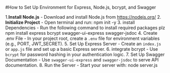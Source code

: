 #How to Set Up Environment for Express, Node.js, bcrypt, and Swagger

1.**Install Node.js**
    - Download and install Node.js from https://nodejs.org/
2. **Initialize Project**
    - Open terminal and run:
      npm init -y
3. install Dependencies
    - Run the following command to install required packages plz
      npm install express bcrypt swagger-ui-express swagger-jsdoc
4. Create .env File
    - In your project root, create a `.env` file for environment variables (e.g., PORT, JWT_SECRET).
5. Set Up Express Server
    - Create an `index.js` or `app.js` file and set up a basic Express server.
6. integrate bcrypt
    - Use `bcrypt` for password hashing in your authentication logic.
7. Set Up Swagger Documentation
    - Use `swagger-ui-express` and `swagger-jsdoc` to serve API documentation.
8. Run the Server
    - Start your server with:
      node server.js

